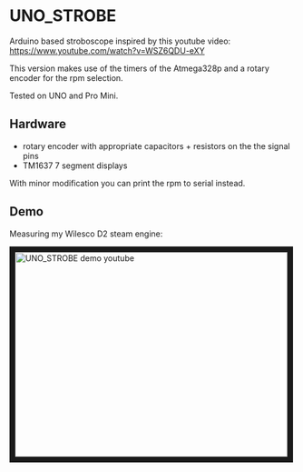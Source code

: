# UNO_STROBE

Arduino based stroboscope inspired by this youtube video: https://www.youtube.com/watch?v=WSZ6QDU-eXY

This version makes use of the timers of the Atmega328p and a rotary encoder for the rpm selection.

Tested on UNO and Pro Mini.

## Hardware
- rotary encoder with appropriate capacitors + resistors on the the signal pins
- TM1637 7 segment displays

With minor modification you can print the rpm to serial instead.

## Demo

Measuring my Wilesco D2 steam engine:

<a href="http://www.youtube.com/watch?feature=player_embedded&v=9ySshLgQi_g
" target="_blank"><img src="http://img.youtube.com/vi/9ySshLgQi_g/0.jpg" 
alt="UNO_STROBE demo youtube" width="480" height="360" border="10" /></a>
